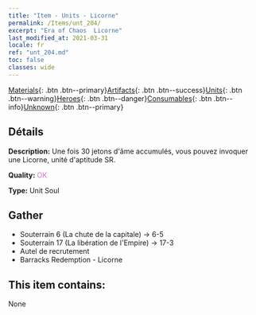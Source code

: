 ```yaml
---
title: "Item - Units - Licorne"
permalink: /Items/unt_204/
excerpt: "Era of Chaos  Licorne"
last_modified_at: 2021-03-31
locale: fr
ref: "unt_204.md"
toc: false
classes: wide
---
```

 [Materials](/fr/Items/){: .btn .btn--primary}[Artifacts](/fr/Items/Artifacts/){: .btn .btn--success}[Units](/fr/Items/Units/){: .btn .btn--warning}[Heroes](/fr/Items/Heroes/){: .btn .btn--danger}[Consumables](/fr/Items/Consumables/){: .btn .btn--info}[Unknown](/fr/Items/Unknown/){: .btn .btn--primary}

## Détails
 **Description:** Une fois 30 jetons d'âme accumulés, vous pouvez invoquer une Licorne, unité d'aptitude SR.

 **Quality:** <span style="color: #DA70D6">OK</span>

 **Type:** Unit Soul

## Gather

*    Souterrain 6 (La chute de la capitale) -> 6-5 
*    Souterrain 17 (La libération de l'Empire) -> 17-3 
*    Autel de recrutement 
*    Barracks Redemption - Licorne 

## This item contains:

  None

